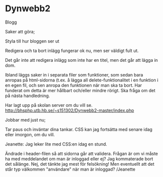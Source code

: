 # Dynwebb2
Blogg


Saker att göra;

Styla till hur bloggen ser ut

Redigera och ta bort inlägg fungerar ok nu, men ser väldigt fult ut. 

Det går inte att redigera inlägg som inte har en titel, men det går att lägga in dom. 

Ibland läggs saker in i separata filer som funktioner, som sedan bara anropas på html-sidorna (t.ex. å lägga all delete-funktionalitet i en funktion i en egen fil, och sen anropa den funktionen när man ska ta bort. Har funderat om detta är mer hållbart och/eller mindre rörigt. Ska fråga om det på nästa handledning.

Har lagt upp på skolan server om du vill se.
http://bhsphp.utb.hb.se/~s151302/Dynwebb2-master/index.php

Jobbar med just nu;

Tar paus och inväntar dina tankar. CSS kan jag fortsätta med senare idag eller imorgon, om du vill.

Jeanette: 
Jag leker lite med CSS:en idag en stund.

Ändrade i header-filen så att sidorna går att validera. Frågan är om vi måste ha med meddelandet om man är inloggad eller ej? Jag kommaterade bort det sålänge. 
Nej, det tänkte jag mest för felsökning! Men eventuellt att det står typ välkommen "användare" när man är inloggad? /Jeanette
